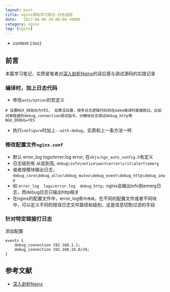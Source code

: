```yaml
---
layout: post
title: nginx源码学习笔记-日志追踪
date:   2017-06-06 20:00:00 +0800
category: nginx 
tag: [nginx]
---
```


* content
{:toc}


## 前言

本篇学习笔记，实质是笔者对[深入剖析Nginx][1]的读后感与调试源码的实践记录

### 编译时，加上日志代码

- 修改`auto/option`的宏定义

```
# 设置NGX_DEBUG为YES,　如果没设置，很多日志逻辑代码将在make编译时直接跳过。比如对单链接的debug_connection调试指令、分模块日志调试debug_http等
NGX_DEBUG=YES
```

- 执行`configure`时加上`--with-debug`，实质和上一条方法一样.

### 修改配置文件`nginx.conf`

- 默认 error_log  logs/error.log  error; 在`objs/ngx_auto_config.h`有定义
- 日志级别有 从低到高, `debug\info\notice\warn\error\crit\alert\emerg`
- 或者按模块输出日志，　`debug_core\debug_alloc\debug_mutex\debug_event\debug_http\debug_imap`
- 如 `error_log  logs/error.log  debug_http;` nginx会输出info到emerg日志，而debug日志只输出http相关
- 在nginx的配置文件中，error_log有`作用域`，在不同的配置文件或者不同块中，可以定义不同的错误日志文件路径和级别，这是信息切割过滤的手段

### 针对特定链接打日志

添加配置

```
events {
    debug_connection 192.168.1.1;
    debug_connection 192.168.10.0/24;
}
```

## 参考文献

- [深入剖析Nginx][1]

[1]:https://book.douban.com/subject/23759678/